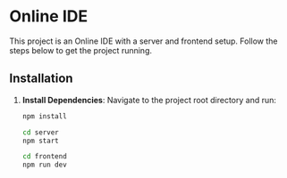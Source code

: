 # Online IDE

This project is an Online IDE with a server and frontend setup. Follow the steps below to get the project running.

## Installation

1. **Install Dependencies**:
   Navigate to the project root directory and run:
   ```bash
   npm install

   cd server
   npm start

   cd frontend
   npm run dev
